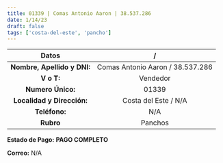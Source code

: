 ```yaml
---
title: 01339 | Comas Antonio Aaron | 38.537.286
date: 1/14/23
draft: false
tags: ['costa-del-este', 'pancho']
---
```


|          **Datos**          |                 /                |
|:---------------------------:|:--------------------------------:|
| **Nombre, Apellido y DNI:** | Comas Antonio Aaron / 38.537.286 |
|          **V o T:**         |             Vendedor             |
|      **Numero Único:**      |               01339              |
|  **Localidad y Dirección:** |       Costa del Este / N/A       |
|        **Teléfono:**        |                N/A               |
|          **Rubro**          |              Panchos             |

**Estado de Pago:** **PAGO COMPLETO**

**Correo:** N/A
